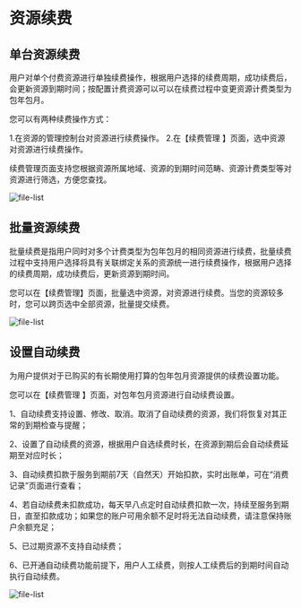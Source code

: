 # 资源续费
## 单台资源续费
用户对单个付费资源进行单独续费操作，根据用户选择的续费周期，成功续费后，会更新资源到期时间；按配置计费资源可以可以在续费过程中变更资源计费类型为包年包月。

您可以有两种续费操作方式：

1.在资源的管理控制台对资源进行续费操作。
2.在【续费管理 】页面，选中资源对资源进行续费操作。

续费管理页面支持您根据资源所属地域、资源的到期时间范畴、资源计费类型等对资源进行筛选，方便您查找。

![file-list](https://github.com/jdcloudcom/cn/blob/edit/image/Charge/%E7%BB%AD%E8%B4%B91.png)

## 批量资源续费
批量续费是指用户同时对多个计费类型为包年包月的相同资源进行续费，批量续费过程中支持用户选择将具有关联绑定关系的资源统一进行续费操作，根据用户选择的续费周期，成功续费后，更新资源到期时间。

您可以在【续费管理】页面，批量选中资源，对资源进行续费。当您的资源较多时，您可以跨页选中全部资源，批量提交续费。

![file-list](https://github.com/jdcloudcom/cn/blob/edit/image/Charge/%E7%BB%AD%E8%B4%B92.jpg)

## 设置自动续费
 为用户提供对于已购买的有长期使用打算的包年包月资源提供的续费设置功能。

您可以在【续费管理 】页面，对包年包月资源进行自动续费设置。


1、自动续费支持设置、修改、取消。取消了自动续费的资源，我们将恢复对其正常的到期检查与提醒；

2、设置了自动续费的资源，根据用户自选续费时长，在资源到期后会自动续费延期至对应时长；

3、自动续费扣款于服务到期前7天（自然天）开始扣款，实时出账单，可在“消费记录”页面进行查看；

4、若自动续费未扣款成功，每天早八点定时自动续费扣款一次，持续至服务到期日，直至扣款成功；如果您的账户可用余额不足时将无法自动续费，请注意保持账户余额充足；

5、已过期资源不支持自动续费；

6、已开通自动续费功能前提下，用户人工续费，则按人工续费后的到期时间自动执行自动续费。

![file-list](https://github.com/jdcloudcom/cn/blob/edit/image/Charge/%E7%BB%AD%E8%B4%B93.jpg)
